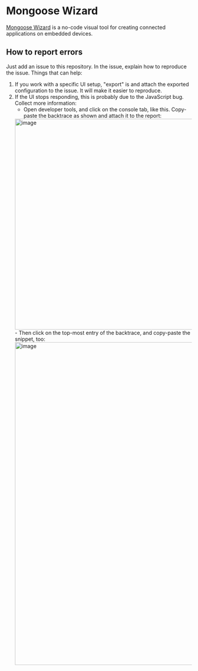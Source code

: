 # Mongoose Wizard

[Mongoose Wizard](https://mongoose.ws/wizard/) is a no-code visual tool for creating connected applications on embedded devices.

## How to report errors

Just add an issue to this repository. In the issue, explain how to reproduce the issue. Things that can help:
1. If you work with a specific UI setup, "export" is and attach the exported configuration to the issue. It will make it easier to reproduce.
2. If the UI stops responding, this is probably due to the JavaScript bug. Collect more information:
   - Open developer tools, and click on the console tab, like this. Copy-paste the backtrace as shown and attach it to the report:
   <img width="570" alt="image" src="https://github.com/cesanta/mongoose-wizard/assets/601816/d2812c58-deb9-4bb7-bc50-a5ab73a355af">
   - Then click on the top-most entry of the backtrace, and copy-paste the snippet, too:
   <img width="873" alt="image" src="https://github.com/cesanta/mongoose-wizard/assets/601816/0a74b7b1-c7a0-4d9a-8d48-75191fbfe9e7">
